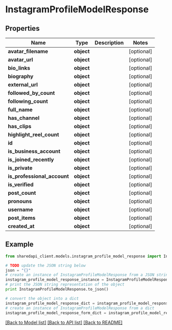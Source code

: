 # InstagramProfileModelResponse


## Properties
Name | Type | Description | Notes
------------ | ------------- | ------------- | -------------
**avatar_filename** | **object** |  | [optional] 
**avatar_url** | **object** |  | [optional] 
**bio_links** | **object** |  | [optional] 
**biography** | **object** |  | [optional] 
**external_url** | **object** |  | [optional] 
**followed_by_count** | **object** |  | [optional] 
**following_count** | **object** |  | [optional] 
**full_name** | **object** |  | [optional] 
**has_channel** | **object** |  | [optional] 
**has_clips** | **object** |  | [optional] 
**highlight_reel_count** | **object** |  | [optional] 
**id** | **object** |  | [optional] 
**is_business_account** | **object** |  | [optional] 
**is_joined_recently** | **object** |  | [optional] 
**is_private** | **object** |  | [optional] 
**is_professional_account** | **object** |  | [optional] 
**is_verified** | **object** |  | [optional] 
**post_count** | **object** |  | [optional] 
**pronouns** | **object** |  | [optional] 
**username** | **object** |  | [optional] 
**post_items** | **object** |  | [optional] 
**created_at** | **object** |  | [optional] 

## Example

```python
from sharedapi_client.models.instagram_profile_model_response import InstagramProfileModelResponse

# TODO update the JSON string below
json = "{}"
# create an instance of InstagramProfileModelResponse from a JSON string
instagram_profile_model_response_instance = InstagramProfileModelResponse.from_json(json)
# print the JSON string representation of the object
print InstagramProfileModelResponse.to_json()

# convert the object into a dict
instagram_profile_model_response_dict = instagram_profile_model_response_instance.to_dict()
# create an instance of InstagramProfileModelResponse from a dict
instagram_profile_model_response_form_dict = instagram_profile_model_response.from_dict(instagram_profile_model_response_dict)
```
[[Back to Model list]](../README.md#documentation-for-models) [[Back to API list]](../README.md#documentation-for-api-endpoints) [[Back to README]](../README.md)


